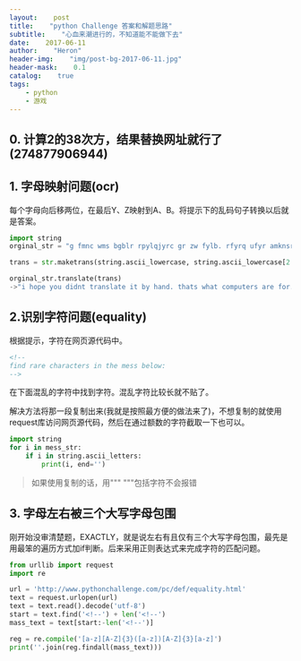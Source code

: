 ```yaml
---
layout:    post
title:    "python Challenge 答案和解题思路"
subtitle:    "心血来潮进行的，不知道能不能做下去"
date:    2017-06-11
author:    "Heron"
header-img:    "img/post-bg-2017-06-11.jpg"
header-mask:    0.1
catalog:    true
tags:
    - python
    - 游戏
---
```

## 0. 计算2的38次方，结果替换网址就行了(274877906944)

## 1. 字母映射问题(ocr)

每个字母向后移两位，在最后Y、Z映射到A、B。将提示下的乱码句子转换以后就是答案。

```python
import string
orginal_str = "g fmnc wms bgblr rpylqjyrc gr zw fylb. rfyrq ufyr amknsrcpq ypc dmp. bmgle gr gl zw fylb gq glcddgagclr ylb rfyr'q ufw rfgq rcvr gq qm jmle. sqgle qrpgle.kyicrpylq() gq pcamkkclbcb. lmu ynnjw ml rfc spj."

trans = str.maketrans(string.ascii_lowercase, string.ascii_lowercase[2:] + string.ascii_lowercase[:2])

orginal_str.translate(trans)
->"i hope you didnt translate it by hand. thats what computers are for. doing it in by hand is inefficient and that's why this text is so long. using string.maketrans() is recommended. now apply on the url."
```

## 2.识别字符问题(equality)

根据提示，字符在网页源代码中。

```html
<!--
find rare characters in the mess below:
-->
```

在下面混乱的字符中找到字符。混乱字符比较长就不贴了。

解决方法将那一段复制出来(我就是按照最方便的做法来了)，不想复制的就使用request库访问网页源代码，然后在通过额数的字符截取一下也可以。

```python
import string
for i in mess_str:
    if i in string.ascii_letters:
        print(i, end='')
```

> 如果使用复制的话，用"""  """包括字符不会报错

## 3. 字母左右被三个大写字母包围 

刚开始没审清楚题，EXACTLY，就是说左右有且仅有三个大写字母包围，最先是用最笨的遍历方式加if判断。后来采用正则表达式来完成字符的匹配问题。

```python
from urllib import request
import re

url = 'http://www.pythonchallenge.com/pc/def/equality.html'
text = request.urlopen(url)
text = text.read().decode('utf-8')
start = text.find('<!--') + len('<!--')
mass_text = text[start:-len('<!--')]

reg = re.compile('[a-z][A-Z]{3}([a-z])[A-Z]{3}[a-z]')
print(''.join(reg.findall(mass_text)))
```



